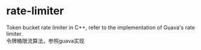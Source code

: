 # rate-limiter
Token bucket rate limiter in C++, refer to the implementation of Guava's rate limiter.  
令牌桶限流算法，参照guava实现  
